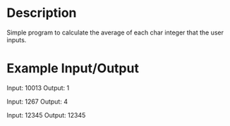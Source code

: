 # Description
Simple program to calculate the average of each char integer that the user inputs. 

# Example Input/Output
Input: 10013
Output: 1

Input: 1267
Output: 4

Input: 12345
Output: 12345
